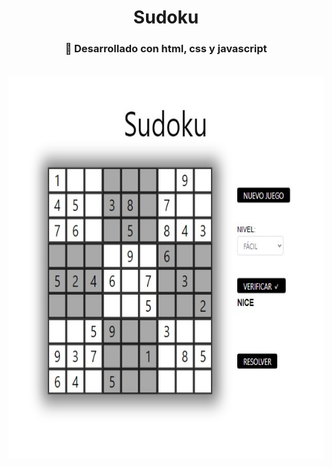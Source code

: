 <div id="header" align="center">
    <h1 align="center">Sudoku</h1>
</div>

<div align="center">
    <h3> 🔨 Desarrollado con html, css y javascript</h3>
<div>
<br>
<div align="center">
   <img src="IMG/sudoku.jpg" width="540" height="613">
</div>
